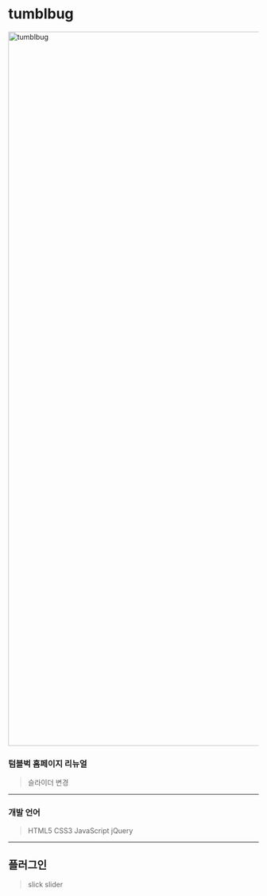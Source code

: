 # tumblbug

<img width="1436" alt="tumblbug" src="https://user-images.githubusercontent.com/77664566/112978621-89ea0480-9192-11eb-8bf0-dc414d38f24f.png">

### 텀블벅 홈페이지 리뉴얼
> 슬라이더 변경

***

### 개발 언어
> HTML5
> CSS3
> JavaScript
> jQuery

***

## 플러그인
> slick slider
